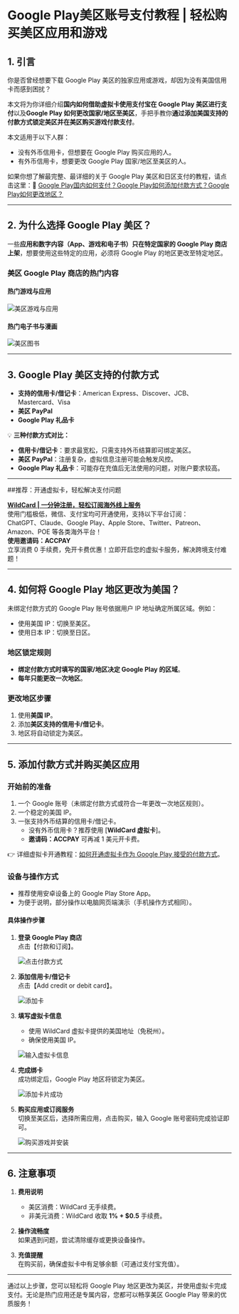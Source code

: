 # Google Play美区账号支付教程 | 轻松购买美区应用和游戏

## 1. 引言

你是否曾经想要下载 Google Play 美区的独家应用或游戏，却因为没有美国信用卡而感到困扰？

本文将为你详细介绍**国内如何借助虚拟卡使用支付宝在 Google Play 美区进行支付**以及**Google Play 如何更改国家/地区至美区**，手把手教你**通过添加美国支持的付款方式锁定美区并在美区购买游戏付款支付**。

本文适用于以下人群：
- 没有外币信用卡，但想要在 Google Play 购买应用的人。
- 有外币信用卡，想要更改 Google Play 国家/地区至美区的人。

如果你想了解最完整、最详细的关于 Google Play 美区和日区支付的教程，请点击这里：🔗 [Google Play国内如何支付？Google Play如何添加付款方式？Google Play如何更改地区？](https://fanqiecf.com/google-play-payment-tutorial/)

---

## 2. 为什么选择 Google Play 美区？

一些**应用和数字内容（App、游戏和电子书）只在特定国家的 Google Play 商店上架**，想要使用这些特定的应用，必须将 Google Play 的地区更改至特定地区。

### 美区 Google Play 商店的热门内容
#### 热门游戏与应用
![美区游戏与应用](https://fanqiechaofan.oss-cn-hangzhou.aliyuncs.com/img/202409101226824.png)

#### 热门电子书与漫画
![美区图书](https://fanqiechaofan.oss-cn-hangzhou.aliyuncs.com/img/202409101227894.png)

---

## 3. Google Play 美区支持的付款方式

- **支持的信用卡/借记卡**：American Express、Discover、JCB、Mastercard、Visa
- **美区 PayPal**
- **Google Play 礼品卡**

💡 **三种付款方式对比：**
- **信用卡/借记卡**：要求最宽松，只需支持外币结算即可绑定美区。
- **美区 PayPal**：注册复杂，虚拟信息注册可能会触发风控。
- **Google Play 礼品卡**：可能存在充值后无法使用的问题，对账户要求较高。

---

##推荐：开通虚拟卡，轻松解决支付问题

[**WildCard | 一分钟注册，轻松订阅海外线上服务**](https://bit.ly/bewildcard)  
使用门槛极低，微信、支付宝均可开通使用，支持以下平台订阅：  
ChatGPT、Claude、Google Play、Apple Store、Twitter、Patreon、Amazon、POE 等各类海外平台！  
**使用邀请码：ACCPAY**  
立享消费 0 手续费，免开卡费优惠！立即开启您的虚拟卡服务，解决跨境支付难题！

---

## 4. 如何将 Google Play 地区更改为美国？

未绑定付款方式的 Google Play 账号依据用户 IP 地址确定所属区域。例如：
- 使用美国 IP：切换至美区。
- 使用日本 IP：切换至日区。

### 地区锁定规则
- **绑定付款方式时填写的国家/地区决定 Google Play 的区域**。
- **每年只能更改一次地区**。

### 更改地区步骤
1. 使用**美国 IP**。
2. 添加**美区支持的信用卡/借记卡**。
3. 地区将自动锁定为美区。

---

## 5. 添加付款方式并购买美区应用

### 开始前的准备
1. 一个 Google 账号（未绑定付款方式或符合一年更改一次地区规则）。
2. 一个稳定的美国 IP。
3. 一张支持外币结算的信用卡/借记卡。
   - 没有外币信用卡？推荐使用 [**WildCard 虚拟卡**]。
   - **邀请码：ACCPAY** 可再减 1 美元开卡费。

👉 详细虚拟卡开通教程：[如何开通虚拟卡作为 Google Play 接受的付款方式](https://fanqiecf.com/google-play-payment-tutorial/#4-%E5%BC%80%E9%80%9A%E8%99%9A%E6%8B%9F%E5%8D%A1%E4%BD%9C%E4%B8%BAGoogle-Play%E6%8E%A5%E5%8F%97%E7%9A%84%E5%80%9F%E8%AE%B0%E5%8D%A1%E4%BB%98%E6%AC%BE%E6%96%B9%E5%BC%8F)。

### 设备与操作方式
- 推荐使用安卓设备上的 Google Play Store App。
- 为便于说明，部分操作以电脑网页端演示（手机操作方式相同）。

#### 具体操作步骤
1. **登录 Google Play 商店**  
   点击【付款和订阅】。

   ![点击付款方式](https://fanqiechaofan.oss-cn-hangzhou.aliyuncs.com/img/202409092345157.png)

2. **添加信用卡/借记卡**  
   点击【Add credit or debit card】。

   ![添加卡](https://fanqiechaofan.oss-cn-hangzhou.aliyuncs.com/img/202409092345707.png)

3. **填写虚拟卡信息**  
   - 使用 WildCard 虚拟卡提供的美国地址（免税州）。
   - 确保使用美国 IP。

   ![输入虚拟卡信息](https://fanqiechaofan.oss-cn-hangzhou.aliyuncs.com/img/202409092346684.jpg)

4. **完成绑卡**  
   成功绑定后，Google Play 地区将锁定为美区。

   ![添加卡片成功](https://fanqiechaofan.oss-cn-hangzhou.aliyuncs.com/img/202409092347050.png)

5. **购买应用或订阅服务**  
   切换至美区后，选择所需应用，点击购买，输入 Google 账号密码完成验证即可。

   ![购买游戏并安装](https://fanqiechaofan.oss-cn-hangzhou.aliyuncs.com/img/202409092348093.png)

---

## 6. 注意事项

1. **费用说明**  
   - 美区消费：WildCard 无手续费。
   - 非美元消费：WildCard 收取 **1% + $0.5** 手续费。

2. **操作流畅度**  
   如果遇到问题，尝试清除缓存或更换设备操作。

3. **充值提醒**  
   在购买前，确保虚拟卡中有足够余额（可通过支付宝充值）。

---

通过以上步骤，您可以轻松将 Google Play 地区更改为美区，并使用虚拟卡完成支付。无论是热门应用还是专属内容，您都可以畅享美区 Google Play 带来的优质服务！
